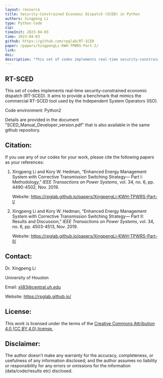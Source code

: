 ```yaml
---
layout: resource
title: Security-Constrained Economic Dispatch (SCED) in Python
authors: Xingpeng Li
type: Python Code
zip: 
timeInit: 2023-04-03
time: 2023-04-03
github: https://github.com/rpglab/RT-SCED
paper: /papers/XingpengLi-KWH-TPWRS-Part-I/
link: 
doi: 
description: "This set of codes implements real-time security-constrained economic dispatch (RT-SCED). It aims to provide a benchmark that mimics the commercial RT-SCED tool used by the Independent System Operators (ISO)."
---
```



## RT-SCED
This set of codes implements real-time security-constrained economic dispatch (RT-SCED). It aims to provide a benchmark that mimics the commercial RT-SCED tool used by the Independent System Operators (ISO).

Code environment: Python2

Details are provided in the document "SCED_Manual_Developer_version.pdf" that is also available in the same github repository.


## Citation:
If you use any of our codes for your work, please cite the following papers as your references:

1. Xingpeng Li and Kory W. Hedman, “Enhanced Energy Management System with Corrective Transmission Switching Strategy— Part I: Methodology,” *IEEE Transactions on Power Systems*, vol. 34, no. 6, pp. 4490-4502, Nov. 2019.
	
	Website: <a class="off" href="/papers/XingpengLi-KWH-TPWRS-Part-I/"  target="_blank">https://rpglab.github.io/papers/XingpengLi-KWH-TPWRS-Part-I/</a>


2. Xingpeng Li and Kory W. Hedman, “Enhanced Energy Management System with Corrective Transmission Switching Strategy— Part II: Results and Discussion,” *IEEE Transactions on Power Systems*, vol. 34, no. 6, pp. 4503-4513, Nov. 2019.

	Website: <a class="off" href="/papers/XingpengLi-KWH-TPWRS-Part-II/"  target="_blank">https://rpglab.github.io/papers/XingpengLi-KWH-TPWRS-Part-II/</a>


## Contact:
Dr. Xingpeng Li

University of Houston

Email: xli83@central.uh.edu

Website: <a class="off" href="/"  target="_blank">https://rpglab.github.io/</a>


## License:
This work is licensed under the terms of the <a class="off" href="https://creativecommons.org/licenses/by/4.0/"  target="_blank">Creative Commons Attribution 4.0 (CC BY 4.0) license.</a>


## Disclaimer:
The author doesn’t make any warranty for the accuracy, completeness, or usefulness of any information disclosed; and the author assumes no liability or responsibility for any errors or omissions for the information (data/code/results etc) disclosed.

